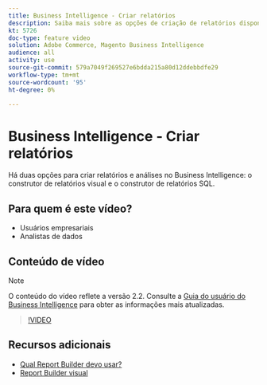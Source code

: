 ```yaml
---
title: Business Intelligence - Criar relatórios
description: Saiba mais sobre as opções de criação de relatórios disponíveis no Business Intelligence.
kt: 5726
doc-type: feature video
solution: Adobe Commerce, Magento Business Intelligence
audience: all
activity: use
source-git-commit: 579a7049f269527e6bdda215a80d12ddebbdfe29
workflow-type: tm+mt
source-wordcount: '95'
ht-degree: 0%

---
```



# Business Intelligence - Criar relatórios

Há duas opções para criar relatórios e análises no Business Intelligence: o construtor de relatórios visual e o construtor de relatórios SQL.

## Para quem é este vídeo?

- Usuários empresariais
- Analistas de dados

## Conteúdo de vídeo

>[!NOTE]
>
>O conteúdo do vídeo reflete a versão 2.2. Consulte a [Guia do usuário do Business Intelligence](https://docs.magento.com/mbi/) para obter as informações mais atualizadas.

>[!VIDEO](https://video.tv.adobe.com/v/35981?quality=12&learn=on)

## Recursos adicionais

- [Qual Report Builder devo usar?](https://docs.magento.com/mbi/data-user/reports/report-builder-options.html)
- [Report Builder visual](https://docs.magento.com/mbi/data-user/reports/ess-rpt-build-visual.html)
